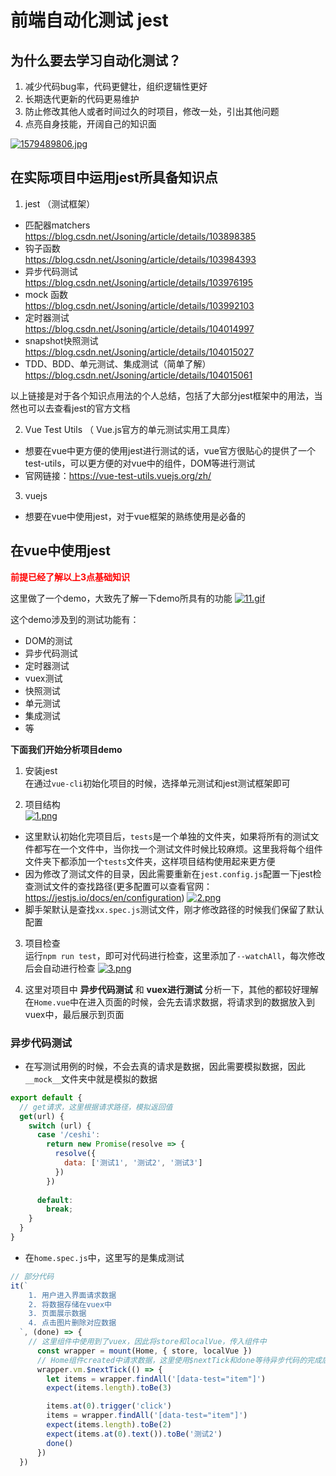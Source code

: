 # 前端自动化测试 jest

## 为什么要去学习自动化测试？
1. 减少代码bug率，代码更健壮，组织逻辑性更好
2. 长期迭代更新的代码更易维护
3. 防止修改其他人或者时间过久的时项目，修改一处，引出其他问题
4. 点亮自身技能，开阔自己的知识面

[![1579489806.jpg](https://i.postimg.cc/K8mzY4bc/1579489806.jpg)](https://postimg.cc/ykrBQ1W2)

## 在实际项目中运用jest所具备知识点
1. jest （测试框架）
* 匹配器matchers  
https://blog.csdn.net/Jsoning/article/details/103898385
* 钩子函数  
https://blog.csdn.net/Jsoning/article/details/103984393
* 异步代码测试  
https://blog.csdn.net/Jsoning/article/details/103976195
* mock 函数  
https://blog.csdn.net/Jsoning/article/details/103992103
* 定时器测试  
https://blog.csdn.net/Jsoning/article/details/104014997
* snapshot快照测试  
https://blog.csdn.net/Jsoning/article/details/104015027
* TDD、BDD、单元测试、集成测试（简单了解）  
https://blog.csdn.net/Jsoning/article/details/104015061

以上链接是对于各个知识点用法的个人总结，包括了大部分jest框架中的用法，当然也可以去查看jest的官方文档

2. Vue Test Utils （ Vue.js官方的单元测试实用工具库）
* 想要在vue中更方便的使用jest进行测试的话，vue官方很贴心的提供了一个test-utils，可以更方便的对vue中的组件，DOM等进行测试
* 官网链接：https://vue-test-utils.vuejs.org/zh/

3. vuejs
* 想要在vue中使用jest，对于vue框架的熟练使用是必备的


## 在vue中使用jest

**<font color=red>前提已经了解以上3点基础知识</font>**  

这里做了一个demo，大致先了解一下demo所具有的功能
[![11.gif](https://i.postimg.cc/DzDmDmwG/11.gif)](https://postimg.cc/wtX6RqJx)

这个demo涉及到的测试功能有：
* DOM的测试
* 异步代码测试
* 定时器测试
* vuex测试
* 快照测试
* 单元测试
* 集成测试
* 等

**下面我们开始分析项目demo**  
1. 安装jest  
在通过`vue-cli`初始化项目的时候，选择单元测试和jest测试框架即可

2. 项目结构  
[![1.png](https://i.postimg.cc/SKrXm8pY/1.png)](https://postimg.cc/McnZDnHz)
* 这里默认初始化完项目后，`tests`是一个单独的文件夹，如果将所有的测试文件都写在一个文件中，当你找一个测试文件时候比较麻烦。这里我将每个组件文件夹下都添加一个`tests`文件夹，这样项目结构使用起来更方便
* 因为修改了测试文件的目录，因此需要重新在`jest.config.js`配置一下jest检查测试文件的查找路径(更多配置可以查看官网：https://jestjs.io/docs/en/configuration)
[![2.png](https://i.postimg.cc/hPCvZxq2/2.png)](https://postimg.cc/ppFPpmrj)
* 脚手架默认是查找`xx.spec.js`测试文件，刚才修改路径的时候我们保留了默认配置

3. 项目检查  
运行`npm run test`，即可对代码进行检查，这里添加了`--watchAll`，每次修改后会自动进行检查
[![3.png](https://i.postimg.cc/8Pxf4MGL/3.png)](https://postimg.cc/w7cBTt7B)

4. 这里对项目中 **异步代码测试** 和 **vuex进行测试** 分析一下，其他的都较好理解  
在`Home.vue`中在进入页面的时候，会先去请求数据，将请求到的数据放入到vuex中，最后展示到页面
### 异步代码测试
* 在写测试用例的时候，不会去真的请求是数据，因此需要模拟数据，因此`__mock__`文件夹中就是模拟的数据
```javascript
export default {
  // get请求，这里根据请求路径，模拟返回值
  get(url) {
    switch (url) {
      case '/ceshi':
        return new Promise(resolve => {
          resolve({
            data: ['测试1', '测试2', '测试3']
          })
        })
    
      default:
        break;
    }
  }
}
```
* 在`home.spec.js`中，这里写的是集成测试
```javascript
// 部分代码
it(`
    1. 用户进入界面请求数据
    2. 将数据存储在vuex中
    3. 页面展示数据
    4. 点击图片删除对应数据
  `, (done) => {
    // 这里组件中使用到了vuex，因此将store和localVue，传入组件中
      const wrapper = mount(Home, { store, localVue })
      // Home组件created中请求数据，这里使用$nextTick和done等待异步代码的完成后执行断言
      wrapper.vm.$nextTick(() => {
        let items = wrapper.findAll('[data-test="item"]')
        expect(items.length).toBe(3)

        items.at(0).trigger('click')
        items = wrapper.findAll('[data-test="item"]')
        expect(items.length).toBe(2)
        expect(items.at(0).text()).toBe('测试2')
        done()
      })
  })
```






